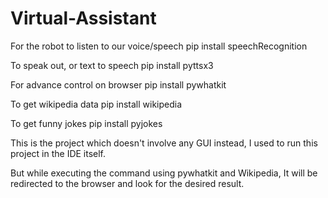 # Virtual-Assistant

For the robot to listen to our voice/speech pip install speechRecognition

To speak out, or text to speech pip install pyttsx3

For advance control on browser pip install pywhatkit

To get wikipedia data pip install wikipedia

To get funny jokes pip install pyjokes

This is the project which doesn't involve any GUI instead, I used to run this project in the IDE itself.

But while executing the command using pywhatkit and Wikipedia, It will be redirected to the browser and look for the desired result.
